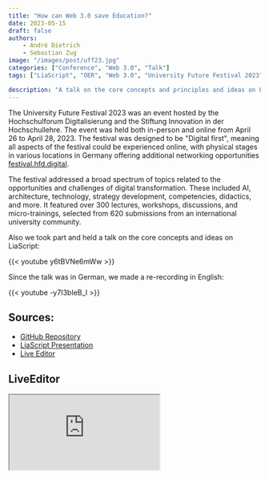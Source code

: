```yaml
---
title: "How can Web 3.0 save Education?"
date: 2023-05-15
draft: false
authors: 
    - André Dietrich
    - Sebastian Zug
image: "/images/post/uff23.jpg"
categories: ["Conference", "Web 3.0", "Talk"]
tags: ["LiaScript", "OER", "Web 3.0", "University Future Festival 2023", "YouTube"]

description: "A talk on the core concepts and principles and ideas on LiaScript at the University Future Festival 2023."
---
```


The University Future Festival 2023 was an event hosted by the Hochschulforum Digitalisierung and the Stiftung Innovation in der Hochschullehre. The event was held both in-person and online from April 26 to April 28, 2023. The festival was designed to be "Digital first", meaning all aspects of the festival could be experienced online, with physical stages in various locations in Germany offering additional networking opportunities [festival.hfd.digital](https://festival.hfd.digital/de/).

The festival addressed a broad spectrum of topics related to the opportunities and challenges of digital transformation. These included AI, architecture, technology, strategy development, competencies, didactics, and more. It featured over 300 lectures, workshops, discussions, and micro-trainings, selected from 620 submissions from an international university community.

Also we took part and held a talk on the core concepts and ideas on LiaScript:

{{< youtube y6tBVNe6mWw >}}

Since the talk was in German, we made a re-recording in English:

{{< youtube -y7I3bIeB_I >}}

## Sources:

- [GitHub Repository](https://github.com/LiaPlayground/University-Future-Festival-2023)
- [LiaScript Presentation](https://liascript.github.io/course/?https://raw.githubusercontent.com/LiaPlayground/University-Future-Festival-2023/main/README.md)
- [Live Editor](https://liascript.github.io/LiveEditor/?/show/file/https://raw.githubusercontent.com/LiaPlayground/University-Future-Festival-2023/main/README.md)

## LiveEditor

<iframe class="liveeditor" src="https://liascript.github.io/LiveEditor/?/show/file/https://raw.githubusercontent.com/LiaPlayground/University-Future-Festival-2023/main/README.md"></iframe>